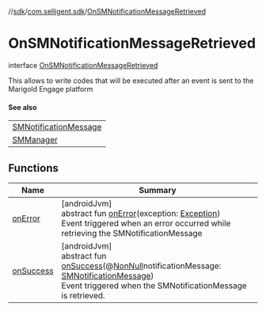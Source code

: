 //[sdk](../../../index.md)/[com.selligent.sdk](../index.md)/[OnSMNotificationMessageRetrieved](index.md)

# OnSMNotificationMessageRetrieved

interface [OnSMNotificationMessageRetrieved](index.md)

This allows to write codes that will be executed after an event is sent to the Marigold Engage platform

#### See also

| |
|---|
| [SMNotificationMessage](../-s-m-notification-message/index.md) |
| [SMManager](../-s-m-manager/retrieve-notification-message.md) |

## Functions

| Name | Summary |
|---|---|
| [onError](on-error.md) | [androidJvm]<br>abstract fun [onError](on-error.md)(exception: [Exception](https://developer.android.com/reference/kotlin/java/lang/Exception.html))<br>Event triggered when an error occurred while retrieving the SMNotificationMessage |
| [onSuccess](on-success.md) | [androidJvm]<br>abstract fun [onSuccess](on-success.md)(@[NonNull](https://developer.android.com/reference/kotlin/androidx/annotation/NonNull.html)notificationMessage: [SMNotificationMessage](../-s-m-notification-message/index.md))<br>Event triggered when the SMNotificationMessage is retrieved. |
